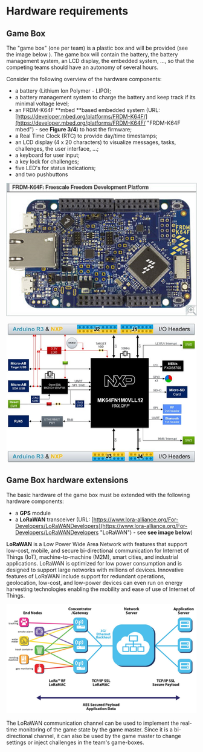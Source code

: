 # Hardware requirements

## Game Box

The "game box" \(one per team\) is a plastic box and will be provided \(see the image below \). The game box will contain the battery, the battery management system, an LCD display, the embedded system, ..., so that the competing teams should have an autonomy of several hours.

<!-- ![Example of the game box](/assets/SVL_003_2021.jpg) -->

Consider the following overview of the hardware components:

* a battery \(Lithium Ion Polymer - LIPO\);
* a battery management system to charge the battery and keep track if its minimal voltage level;
* an FRDM-K64F **mbed **based embedded system \(URL: [https://developer.mbed.org/platforms/FRDM-K64F/](https://developer.mbed.org/platforms/FRDM-K64F/ "FRDM-K64F mbed") - see **Figure 3/4**\) to host the firmware;
* a Real Time Clock \(RTC\) to provide day/time timestamps;
* an LCD display \(4 x 20 characters\) to visualize messages, tasks, challenges, the user interface, ...;
* a keyboard for user input;
* a key lock for challenges;
* five LED's for status indications;
* and two pushbuttons

![FRDM-K64F mbed](img/FRDM_K64F_large.png)

![FRDM-K64F mbed Block Diagram](img/xfrdm-k64f_block-diagram_jpg_pagespeed_ic_n9RhjOFW_9.jpg)

## Game Box hardware extensions

The basic hardware of the game box must be extended with the following hardware components:

* a **GPS** module
* a **LoRaWAN** transceiver \(URL: [https://www.lora-alliance.org/For-Developers/LoRaWANDevelopers](https://www.lora-alliance.org/For-Developers/LoRaWANDevelopers "LoRaWAN") - see **see image below**\)

**LoRaWAN** is a Low Power Wide Area Network with features that support low-cost, mobile, and secure bi-directional communication for Internet of Things \(IoT\), machine-to-machine \(M2M\), smart cities, and industrial applications. LoRaWAN is optimized for low power consumption and is designed to support large networks with millions of devices. Innovative features of LoRaWAN include support for redundant operations, geolocation, low-cost, and low-power devices can even run on energy harvesting technologies enabling the mobility and ease of use of Internet of Things.

![LoRaWAN Network Architecture](img/LoRaWAN_network_architecture.jpg)

The LoRaWAN communication channel can be used to implement the real-time monitoring of the game state by the game master. Since it is a bi-directional channel, it can also be used by the game master to change settings or inject challenges in the team's game-boxes.

